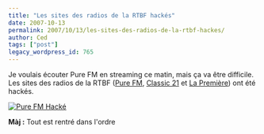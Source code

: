 ```yaml
---
title: "Les sites des radios de la RTBF hackés"
date: 2007-10-13
permalink: 2007/10/13/les-sites-des-radios-de-la-rtbf-hackes/
author: Ced
tags: ["post"]
legacy_wordpress_id: 765
---
```


Je voulais écouter Pure FM en streaming ce matin, mais ça va être difficile. Les sites des radios de la RTBF ([Pure FM](http://www.purefm.be/), [Classic 21](http://www.classic21.be/) et [La Première](http://www.lapremiere.be/)) ont été hackés.

<a href="https://64k.be/wp-content/uploads/2007/10/purefm-hacked.jpg" title="Pure FM Hacké"><img src="https://64k.be/wp-content/uploads/2007/10/purefm-hacked.jpg" alt="Pure FM Hacké" /></a>

<!-- excerpt -->

__Màj :__ Tout est rentré dans l'ordre

